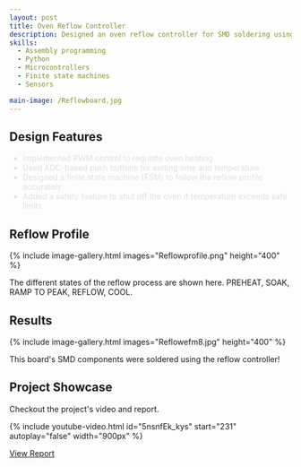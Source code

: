 ```yaml
---
layout: post
title: Oven Reflow Controller
description: Designed an oven reflow controller for SMD soldering using the N7E003 micrcontroller system and A51 assembly language. The project uses a thermocouple for temperature measurement, LCD and push buttons for user input, and plots the live temperature strip chart using python. This was a team project consisting of 6 team members. 
skills: 
  - Assembly programming
  - Python
  - Microcontrollers
  - Finite state machines
  - Sensors

main-image: /Reflowboard.jpg
---
```


## Design Features 
<ul style="color: #e0e0e0;">
  <li>Implemented PWM control to regulate oven heating</li>
  <li>Used ADC-based push buttons for setting time and temperature</li>
  <li>Designed a finite state machine (FSM) to follow the reflow profile accurately</li>
  <li>Added a safety feature to shut off the oven if temperature exceeds safe limits</li>
</ul>

## Reflow Profile 

{% include image-gallery.html images="Reflowprofile.png" height="400" %} 

The different states of the reflow process are shown here. PREHEAT, SOAK, RAMP TO PEAK, REFLOW, COOL.

## Results

{% include image-gallery.html images="Reflowefm8.jpg" height="400" %} 

This board's SMD components were soldered using the reflow controller!

## Project Showcase
Checkout the project's video and report. 

{% include youtube-video.html id="5nsnfEk_kys" start="231" autoplay="false" width="900px" %}

<a href="https://drive.google.com/file/d/1Wx4ZJ4D98804qQDofn3fygVI0V8VEnXP/view?usp=sharing" target="_blank" class="button">View Report</a>

